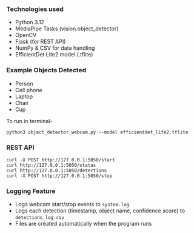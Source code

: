  ### Technologies used

- Python 3.12
- MediaPipe Tasks (vision.object_detector)
- OpenCV
- Flask (for REST API)
- NumPy & CSV for data handling
- EfficientDet Lite2 model (.tflite)

### Example Objects Detected
- Person 
- Cell phone 
- Laptop 
- Chair 
- Cup

To run in terminal-

```
python3 object_detector_webcam.py --model efficientdet_lite2.tflite
```
### REST API
```
curl -X POST http://127.0.0.1:5050/start
curl http://127.0.0.1:5050/status
curl http://127.0.0.1:5050/detections
curl -X POST http://127.0.0.1:5050/stop
```

### Logging Feature
- Logs webcam start/stop events to `system.log`
- Logs each detection (timestamp, object name, confidence score) to `detections_log.csv`
- Files are created automatically when the program runs
